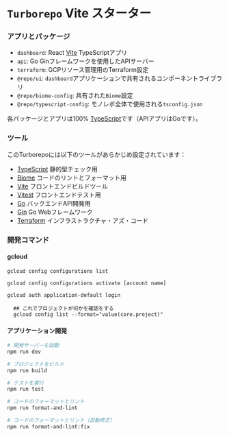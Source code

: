 # `Turborepo` Vite スターター

### アプリとパッケージ

- `dashboard`: React [Vite](https://vitejs.dev) TypeScriptアプリ
- `api`: Go Ginフレームワークを使用したAPIサーバー
- `terraform`: GCPリソース管理用のTerraform設定
- `@repo/ui`: `dashboard`アプリケーションで共有されるコンポーネントライブラリ
- `@repo/biome-config`: 共有された`Biome`設定
- `@repo/typescript-config`: モノレポ全体で使用される`tsconfig.json`

各パッケージとアプリは100% [TypeScript](https://www.typescriptlang.org/)です（APIアプリはGoです）。

### ツール

このTurborepoには以下のツールがあらかじめ設定されています：

- [TypeScript](https://www.typescriptlang.org/) 静的型チェック用
- [Biome](https://biomejs.dev/) コードのリントとフォーマット用
- [Vite](https://vitejs.dev/) フロントエンドビルドツール
- [Vitest](https://vitest.dev/) フロントエンドテスト用
- [Go](https://golang.org/) バックエンドAPI開発用
- [Gin](https://gin-gonic.com/) Go Webフレームワーク
- [Terraform](https://www.terraform.io/) インフラストラクチャ・アズ・コード

### 開発コマンド

#### gcloud

```
gcloud config configurations list
```

```
gcloud config configurations activate [account name]
```

```
gcloud auth application-default login
```

```
  ## これでプロジェクトが何かを確認をする
  gcloud config list --format="value(core.project)"
```

#### アプリケーション開発

```sh
# 開発サーバーを起動
npm run dev

# プロジェクトをビルド
npm run build

# テストを実行
npm run test

# コードのフォーマットとリント
npm run format-and-lint

# コードのフォーマットとリント（自動修正）
npm run format-and-lint:fix
```
